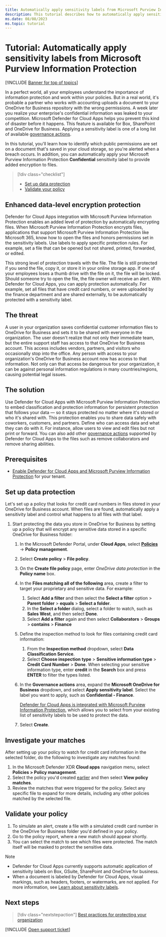 ```yaml
---
title: Automatically apply sensitivity labels from Microsoft Purview Information Protection | Microsoft Defender for Cloud Apps
description: This tutorial describes how to automatically apply sensitivity labels from Microsoft Purview Information Protection in Microsoft Defender for Cloud Apps.
ms.date: 08/08/2023
ms.topic: tutorial
---
```

# Tutorial: Automatically apply sensitivity labels from Microsoft Purview Information Protection

[!INCLUDE [Banner for top of topics](includes/banner.md)]

In a perfect world, all your employees understand the importance of information protection and work within your policies. But in a real world, it's probable a partner who works with accounting uploads a document to your OneDrive for Business repository with the wrong permissions. A week later you realize your enterprise's confidential information was leaked to your competition. Microsoft Defender for Cloud Apps helps you prevent this kind of disaster before it happens. This feature is available for Box, SharePoint and OneDrive for Business. Applying a sensitivity label is one of a long list of available [governance actions](governance-actions.md).

In this tutorial, you'll learn how to identify which public permissions are set on a document that's saved in your cloud storage, so you're alerted when a breach occurs. In addition, you can automatically apply your Microsoft Purview Information Protection **Confidential** sensitivity label to provide added encryption to files.

> [!div class="checklist"]
>
> - [Set up data protection](#set-up-data-protection)
> - [Validate your policy](#validate-your-policy)

## Enhanced data-level encryption protection

Defender for Cloud Apps integration with Microsoft Purview Information Protection enables an added level of protection by automatically encrypting files. When Microsoft Purview Information Protection encrypts files, applications that support Microsoft Purview Information Protection like Microsoft 365, know how to open the files and honors permissions set in the sensitivity labels. Use labels to apply specific protection rules. For example, set a file that can be opened but not shared, printed, forwarded, or edited.

This strong level of protection travels with the file. The file is still protected if you send the file, copy it, or store it in your online storage app. If one of your employees loses a thumb drive with the file on it, the file will be locked. Should someone try to open the file, the file owner will receive an alert. With Defender for Cloud Apps, you can apply protection automatically. For example, set all files that have credit card numbers, or were uploaded by the finance department and are shared externally, to be automatically protected with a sensitivity label.

## The threat

A user in your organization saves confidential customer information files to OneDrive for Business and sets it to be shared with everyone in the organization. The user doesn't realize that not only their immediate team, but the entire support staff has access to that OneDrive for Business account. This access includes vendors, partners, and visitors who occasionally stop into the office. Any person with access to your organization's OneDrive for Business account now has access to that information. Not only can that access be dangerous for your organization, it can be against personal information regulations in many countries/regions, causing potential legal issues.

## The solution

Use Defender for Cloud Apps with Microsoft Purview Information Protection to embed classification and protection information for persistent protection that follows your data — so it stays protected no matter where it's stored or who it's shared with. This protection enables you to share data safely with coworkers, customers, and partners. Define who can access data and what they can do with it. For instance, allow users to view and edit files but not print or forward. You can also add other [governance actions](governance-actions.md) supported by Defender for Cloud Apps to the files such as remove collaborators and remove sharing abilities.

## Prerequisites

- [Enable Defender for Cloud Apps and Microsoft Purview Information Protection](azip-integration.md) for your tenant.

## Set up data protection

Let's set up a policy that looks for credit card numbers in files stored in your OneDrive for Business account. When files are found, automatically apply a sensitivity label and control what happens to all files with that label.

1. Start protecting the data you store in OneDrive for Business by setting up a policy that will encrypt any sensitive data stored in a specific OneDrive for Business folder:

    1. In the Microsoft Defender Portal, under **Cloud Apps**, select [**Policies**](control-cloud-apps-with-policies.md) -> **Policy management**.

    1. Select **Create policy** > **File policy**.

    1. On the **Create file policy** page, enter *OneDrive data protection* in the **Policy name** box.

    1. In the **Files matching all of the following** area, create a filter to target your proprietary and sensitive data. For example:

        1. Select **Add a filter** and then select the **Select a filter** option > **Parent folder** > **equals** > **Select a folder**.
        1. In the **Select a folder** dialog, select a folder to watch, such as **Sales West**, and then select **Done**.
        1. Select **Add a filter** again and then select **Collaborators** > **Groups** > **contains** > **Finance**

    1. Define the inspection method to look for files containing credit card information:

        1. From the **Inspection method** dropdown, select **Data Classification Service**. 
        1. Select **Choose inspection type** > **Sensitive information type** > **Credit Card Number** > **Done**. When selecting your sensitive information type, enter **credit** in the **Search** box and press **ENTER** to filter the types listed.

    1. In the **Governance actions** area, expand the **Microsoft OneDrive for Business** dropdown, and select **Apply sensitivity label**. Select the label you want to apply, such as **Confidential - Finance**.

        [Defender for Cloud Apps is integrated with Microsoft Purview Information Protection](azip-integration.md), which allows you to select from your existing list of sensitivity labels to be used to protect the data.

    1. Select **Create**.

## Investigate your matches

After setting up your policy to watch for credit card information in the selected folder, do the following to investigate any matches found:

1. In the Microsoft Defender XDR **Cloud apps** navigation menu, select **Policies > Policy management**. 
1. Select the policy you'd created [earlier](#set-up-data-protection) and then select **View policy matches**.
1. Review the matches that were triggered for the policy. Select any specific file to expand for more details, including any other policies matched by the selected file.

## Validate your policy

1. To simulate an alert, create a file with a simulated credit card number in the OneDrive for Business folder you'd defined in your policy. 
1. Go to the policy report, where a new match should appear shortly.
1. You can select the match to see which files were protected. The match itself will be masked to protect the sensitive data.

>[!NOTE]
>
> - Defender for Cloud Apps currently supports automatic application of sensitivity labels on Box, GSuite, SharePoint and OneDrive for business.
> - When a document is labeled by Defender for Cloud Apps, visual markings, such as headers, footers, or watermarks, are not applied. For more information, see [Learn about sensitivity labels](/microsoft-365/compliance/sensitivity-labels).
>

## Next steps

> [!div class="nextstepaction"]
> [Best practices for protecting your organization](best-practices.md)

[!INCLUDE [Open support ticket](includes/support.md)]

